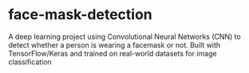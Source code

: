 # face-mask-detection
A deep learning project using Convolutional Neural Networks (CNN) to detect whether a person is wearing a facemask or not. Built with TensorFlow/Keras and trained on real-world datasets for image classification
